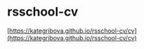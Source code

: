 # rsschool-cv

[https://kategribova.github.io/rsschool-cv/cv](https://kategribova.github.io/rsschool-cv/cv)
